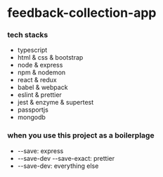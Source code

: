 # feedback-collection-app

### tech stacks

- typescript
- html & css & bootstrap
- node & express
- npm & nodemon
- react & redux
- babel & webpack
- eslint & prettier
- jest & enzyme & supertest
- passportjs
- mongodb

### when you use this project as a boilerplage

- --save: express
- --save-dev --save-exact: prettier
- --save-dev: everything else
